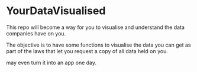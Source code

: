 # YourDataVisualised

This repo will become a way for you to visualise and understand the data companies have on you.

The objective is to have some functions to visualise the data you can get as part of the laws that let you request a copy of all data held on you.

may even turn it into an app one day.
